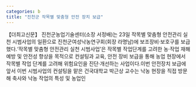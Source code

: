 ```yaml
---
categories: b
title: "진천군 작목별 맞춤형 안전 장치 보급"
---
```

【더최고신문】 진천군농업기술센터(소장 서정배)는 23일 작목별 맞춤형 안전관리 실천 시범사업의 일환으로 진천군여성낙농연구회(회장 라명남)에 보조장비·보호구를 보급했다.‘작목별 맞춤형 안전관리 실천 시범사업’은 작목별 작업단계를 고려한 농·작업 재해 예방 및 안전성 향상을 목적으로 컨설팅과 교육, 안전 장비 보급을 통해 농업 현장에서 작목별 작업 단계를 고려해 위험요인을 진단·개선하는 사업이다.이번 안전장치 보급에 앞서 이번 시범사업의 컨설팅을 맡은 건국대학교 박근상 교수는 낙농 현장을 직접 방문해 축사와 낙농 작업의 특성 및 농업인